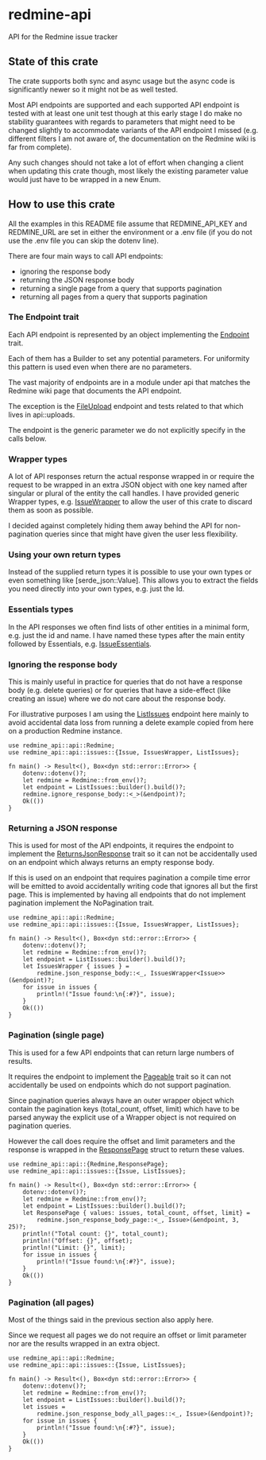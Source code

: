 # redmine-api

API for the Redmine issue tracker

## State of this crate

The crate supports both sync and async usage but the async code is
significantly newer so it might not be as well tested.

Most API endpoints are supported and each supported API endpoint is tested with
at least one unit test though at this early stage I do make no stability
guarantees with regards to parameters that might need to be changed slightly
to accommodate variants of the API endpoint I missed (e.g. different filters I
am not aware of, the documentation on the Redmine wiki is far from complete).

Any such changes should not take a lot of effort when changing a client when
updating this crate though, most likely the existing parameter value would just
have to be wrapped in a new Enum.

## How to use this crate

All the examples in this README file assume that REDMINE\_API\_KEY and
REDMINE\_URL are set in either the environment or a .env file (if you do not use
the .env file you can skip the dotenv line).

There are four main ways to call API endpoints:

* ignoring the response body
* returning the JSON response body
* returning a single page from a query that supports pagination
* returning all pages from a query that supports pagination

### The Endpoint trait

Each API endpoint is represented by an object implementing the [Endpoint](api::Endpoint) trait.

Each of them has a Builder to set any potential parameters. For uniformity this
pattern is used even when there are no parameters.

The vast majority of endpoints are in a module under api that matches the
Redmine wiki page that documents the API endpoint.

The exception is the [FileUpload](api::uploads::UploadFile) endpoint
and tests related to that which lives in api::uploads.

The endpoint is the generic parameter we do not explicitly specify in the calls
below.

### Wrapper types

A lot of API responses return the actual response wrapped in or require the
request to be wrapped in an extra JSON object with one key named after singular
or plural of the entity the call handles. I have provided generic Wrapper types,
e.g. [IssueWrapper](api::issues::IssueWrapper) to allow the user
of this crate to discard them as soon as possible.

I decided against completely hiding them away behind the API for non-pagination
queries since that might have given the user less flexibility.

### Using your own return types

Instead of the supplied return types it is possible to use your own types or
even something like [serde_json::Value]. This allows you to extract the fields
you need directly into your own types, e.g. just the Id.

### Essentials types

In the API responses we often find lists of other entities in a minimal form, e.g.
just the id and name. I have named these types after the main entity followed by
Essentials, e.g. [IssueEssentials](api::issues::IssueEssentials).

### Ignoring the response body

This is mainly useful in practice for queries that do not have a response body
(e.g. delete queries) or for queries that have a side-effect (like creating an
issue) where we do not care about the response body.

For illustrative purposes I am using the [ListIssues](api::issues::ListIssues)
endpoint here mainly to avoid accidental data loss from running
a delete example copied from here on a production Redmine instance.

```
use redmine_api::api::Redmine;
use redmine_api::api::issues::{Issue, IssuesWrapper, ListIssues};

fn main() -> Result<(), Box<dyn std::error::Error>> {
    dotenv::dotenv()?;
    let redmine = Redmine::from_env()?;
    let endpoint = ListIssues::builder().build()?;
    redmine.ignore_response_body::<_>(&endpoint)?;
    Ok(())
}
```

### Returning a JSON response

This is used for most of the API endpoints, it requires the endpoint to
implement the [ReturnsJsonResponse](api::ReturnsJsonResponse) trait
so it can not be accidentally used on an endpoint which always returns an empty
response body.

If this is used on an endpoint that requires pagination a compile time error
will be emitted to avoid accidentally writing code that ignores all but the
first page. This is implemented by having all endpoints that do not implement
pagination implement the NoPagination trait.

```
use redmine_api::api::Redmine;
use redmine_api::api::issues::{Issue, IssuesWrapper, ListIssues};

fn main() -> Result<(), Box<dyn std::error::Error>> {
    dotenv::dotenv()?;
    let redmine = Redmine::from_env()?;
    let endpoint = ListIssues::builder().build()?;
    let IssuesWrapper { issues } =
        redmine.json_response_body::<_, IssuesWrapper<Issue>>(&endpoint)?;
    for issue in issues {
        println!("Issue found:\n{:#?}", issue);
    }
    Ok(())
}
```

### Pagination (single page)

This is used for a few API endpoints that can return large numbers of results.

It requires the endpoint to implement the [Pageable](api::Pageable)
trait so it can not accidentally be used on endpoints which do not support
pagination.

Since pagination queries always have an outer wrapper object which contain
the pagination keys (total\_count, offset, limit) which have to be parsed
anyway the explicit use of a Wrapper object is not required on pagination
queries.

However the call does require the offset and limit parameters and the response
is wrapped in the [ResponsePage](api::ResponsePage) struct to
return these values.

```
use redmine_api::api::{Redmine,ResponsePage};
use redmine_api::api::issues::{Issue, ListIssues};

fn main() -> Result<(), Box<dyn std::error::Error>> {
    dotenv::dotenv()?;
    let redmine = Redmine::from_env()?;
    let endpoint = ListIssues::builder().build()?;
    let ResponsePage { values: issues, total_count, offset, limit} =
        redmine.json_response_body_page::<_, Issue>(&endpoint, 3, 25)?;
    println!("Total count: {}", total_count);
    println!("Offset: {}", offset);
    println!("Limit: {}", limit);
    for issue in issues {
        println!("Issue found:\n{:#?}", issue);
    }
    Ok(())
}
```

### Pagination (all pages)

Most of the things said in the previous section also apply here.

Since we request all pages we do not require an offset or limit parameter
nor are the results wrapped in an extra object.

```
use redmine_api::api::Redmine;
use redmine_api::api::issues::{Issue, ListIssues};

fn main() -> Result<(), Box<dyn std::error::Error>> {
    dotenv::dotenv()?;
    let redmine = Redmine::from_env()?;
    let endpoint = ListIssues::builder().build()?;
    let issues =
        redmine.json_response_body_all_pages::<_, Issue>(&endpoint)?;
    for issue in issues {
        println!("Issue found:\n{:#?}", issue);
    }
    Ok(())
}
```
